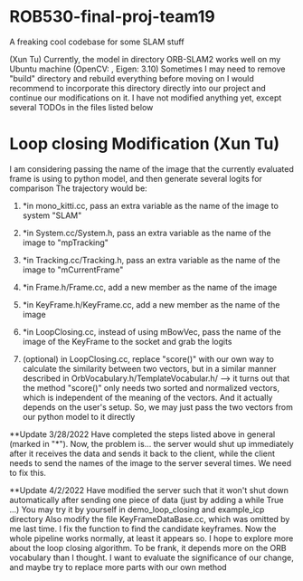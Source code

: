 # ROB530-final-proj-team19
A freaking cool codebase for some SLAM stuff

(Xun Tu)
Currently, the model in directory ORB-SLAM2 works well on my Ubuntu machine
(OpenCV: , Eigen: 3.10)
Sometimes I may need to remove "build" directory and rebuild everything before moving on
I would recommend to incorporate this directory directly into our project
and continue our modifications on it. 
I have not modified anything yet, except several TODOs in the files listed below


# Loop closing Modification (Xun Tu)
I am considering passing the name of the image that the currently evaluated frame is using to 
python model, and then generate several logits for comparison
The trajectory would be:
1. *in mono_kitti.cc, pass an extra variable as the name of the image to system "SLAM" 

2. *in System.cc/System.h, pass an extra variable as the name of the image to "mpTracking"

3. *in Tracking.cc/Tracking.h, pass an extra variable as the name of the image to "mCurrentFrame"

4. *in Frame.h/Frame.cc, add a new member as the name of the image

5. *in KeyFrame.h/KeyFrame.cc, add a new member as the name of the image

6. *in LoopClosing.cc, instead of using mBowVec, pass the name of the image of the KeyFrame to the socket and 
grab the logits

7. (optional) in LoopClosing.cc, replace "score()" with our own way to calculate the similarity between two vectors,
but in a similar manner described in OrbVocabulary.h/TemplateVocabular.h/
-->  it turns out that the method "score()" only needs two sorted and normalized vectors, which is independent of the meaning of the vectors. And it actually depends on the user's setup. So, we may just pass the two vectors from our python model to it directly

**Update 3/28/2022
Have completed the steps listed above in general (marked in "*"). Now, the problem is... the server would shut up immediately after it receives the data and sends it back to the client, while the client needs to send the names of the image to the server several times. We need to fix this. 

**Update 4/2/2022
Have modified the server such that it won't shut down automatically after sending one piece of data (just by adding a while True ...) You may try it by yourself in demo_loop_closing and example_icp directory
Also modify the file KeyFrameDataBase.cc, which was omitted by me last time. I fix the function to find the candidate keyframes. Now the whole pipeline works normally, at least it appears so.
I hope to explore more about the loop closing algorithm. To be frank, it depends more on the ORB vocabulary than I thought. I want to evaluate the significance of our change, and maybe try to replace more parts with our own method
